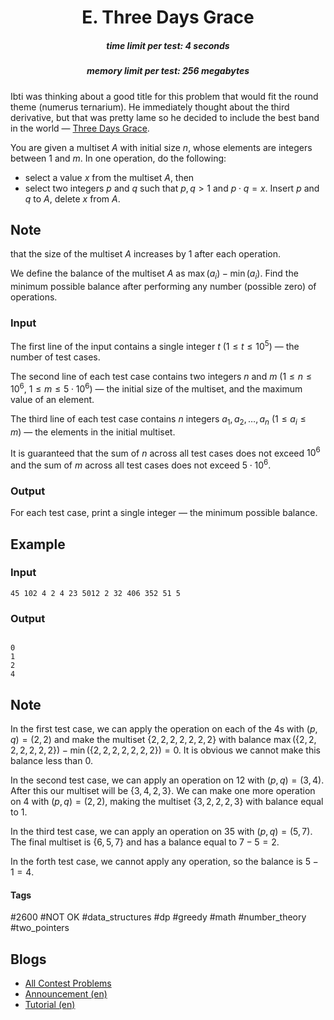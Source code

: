 <h1 style='text-align: center;'> E. Three Days Grace</h1>

<h5 style='text-align: center;'>time limit per test: 4 seconds</h5>
<h5 style='text-align: center;'>memory limit per test: 256 megabytes</h5>

Ibti was thinking about a good title for this problem that would fit the round theme (numerus ternarium). He immediately thought about the third derivative, but that was pretty lame so he decided to include the best band in the world — [Three Days Grace](https://www.youtube.com/channel/UCJDON3eLf8709E9YfjAgLOw).

You are given a multiset $A$ with initial size $n$, whose elements are integers between $1$ and $m$. In one operation, do the following: 

* select a value $x$ from the multiset $A$, then
* select two integers $p$ and $q$ such that $p, q > 1$ and $p \cdot q = x$. Insert $p$ and $q$ to $A$, delete $x$ from $A$.

## Note

 that the size of the multiset $A$ increases by $1$ after each operation. 

We define the balance of the multiset $A$ as $\max(a_i) - \min(a_i)$. Find the minimum possible balance after performing any number (possible zero) of operations.

### Input

The first line of the input contains a single integer $t$ ($1 \le t \le 10^5$) — the number of test cases.

The second line of each test case contains two integers $n$ and $m$ ($1 \le n \le 10^6$, $1 \le m \le 5 \cdot 10^6$) — the initial size of the multiset, and the maximum value of an element.

The third line of each test case contains $n$ integers $a_1, a_2, \ldots, a_n$ ($1 \le a_i \le m$) — the elements in the initial multiset.

It is guaranteed that the sum of $n$ across all test cases does not exceed $10^6$ and the sum of $m$ across all test cases does not exceed $5 \cdot 10^6$.

### Output

For each test case, print a single integer — the minimum possible balance.

## Example

### Input


```text
45 102 4 2 4 23 5012 2 32 406 352 51 5
```
### Output

```text

0
1
2
4

```
## Note

In the first test case, we can apply the operation on each of the $4$s with $(p,q) = (2,2)$ and make the multiset $\{2,2,2,2,2,2,2\}$ with balance $\max(\{2,2,2,2,2,2,2\}) - \min(\{2,2,2,2,2,2,2\}) = 0$. It is obvious we cannot make this balance less than $0$.

In the second test case, we can apply an operation on $12$ with $(p,q) = (3,4)$. After this our multiset will be $\{3,4,2,3\}$. We can make one more operation on $4$ with $(p,q) = (2,2)$, making the multiset $\{3,2,2,2,3\}$ with balance equal to $1$.

In the third test case, we can apply an operation on $35$ with $(p,q) = (5,7)$. The final multiset is $\{6,5,7\}$ and has a balance equal to $7-5 = 2$.

In the forth test case, we cannot apply any operation, so the balance is $5 - 1 = 4$.



#### Tags 

#2600 #NOT OK #data_structures #dp #greedy #math #number_theory #two_pointers 

## Blogs
- [All Contest Problems](../Codeforces_Round_804_(Div._2).md)
- [Announcement (en)](../blogs/Announcement_(en).md)
- [Tutorial (en)](../blogs/Tutorial_(en).md)
